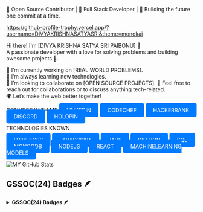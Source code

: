 🔔 Open Source Contributor | 💼 Full Stack Developer | 🚀 Building the future one commit at a time.

 https://github-profile-trophy.vercel.app/?username=DIVYAKRISHNASATYASRI&theme=monokai
 
Hi there! I'm [DIVYA KRISHNA SATYA SRI PAIBONU] 👋  
A passionate developer with a love for solving problems and building awesome projects 🚀.


🔭 I’m currently working on [REAL WORLD PROBLEMS].  
🌱 I’m always learning new technologies.  
👯 I’m looking to collaborate on [OPEN SOURCE PROJECTS]. 
💬 Feel free to reach out for collaborations or to discuss anything tech-related.  
🌍 Let’s make the web better together!

CONNECT WITH ME
<a href="https://www.linkedin.com/in/divya-krishna-satya-sri-paibonu-56a22a294/" style="background-color: #007bff; color: white; padding: 10px 20px; border-radius: 5px; text-decoration: none;">LINKEDIN</a>
<a href="https://www.codechef.com/users/divyapaibonu" style="background-color: #007bff; color: white; padding: 10px 20px; border-radius: 5px; text-decoration: none;">CODECHEF</a>
<a href="https://www.hackerrank.com/profile/divya_paibonu" style="background-color: #007bff; color: white; padding: 10px 20px; border-radius: 5px; text-decoration: none;">HACKERRANK</a>
<a href="https://discord.com/channels/@me" style="background-color: #007bff; color: white; padding: 10px 20px; border-radius: 5px; text-decoration: none;">DISCORD</a>
<a href="https://www.holopin.io/@divyakrishnasatyasri#" style="background-color: #007bff; color: white; padding: 10px 20px; border-radius: 5px; text-decoration: none;">HOLOPIN</a>


TECHNOLOGIES KNOWN

<a href="" style="background-color: #007bff; color: white; padding: 10px 20px; border-radius: 5px; text-decoration: none;">HTML&CSS</a>
<a href="" style="background-color: #007bff; color: white; padding: 10px 20px; border-radius: 5px; text-decoration: none;">JAVASCRIPT</a>
<a href="" style="background-color: #007bff; color: white; padding: 10px 20px; border-radius: 5px; text-decoration: none;">JAVA</a>
<a href="" style="background-color: #007bff; color: white; padding: 10px 20px; border-radius: 5px; text-decoration: none;">PYTHON</a>
<a href="" style="background-color: #007bff; color: white; padding: 10px 20px; border-radius: 5px; text-decoration: none;">SQL</a>
<a href="" style="background-color: #007bff; color: white; padding: 10px 20px; border-radius: 5px; text-decoration: none;">MONGODB</a>
<a href="" style="background-color: #007bff; color: white; padding: 10px 20px; border-radius: 5px; text-decoration: none;">NODEJS</a>
<a href="" style="background-color: #007bff; color: white; padding: 10px 20px; border-radius: 5px; text-decoration: none;">REACT</a>
<a href="" style="background-color: #007bff; color: white; padding: 10px 20px; border-radius: 5px; text-decoration: none;">MACHINELEARNING MODELS</a>
















![MY GitHub Stats](https://github-readme-stats.vercel.app/api?username=DIVYAKRISHNASATYASRI&show_icons=true&theme=radical)

<!---
DIVYAKRISHNASATYASRI/DIVYAKRISHNASATYASRI is a ✨ special ✨ repository because its `README.md` (this file) appears on your GitHub profile.
You can click the Preview link to take a look at your changes.
--->
## GSSOC(24) Badges 🪶
<details>	
 <summary><b>GSSOC(24) Badges 🪶</b></summary><br>
<div style='display:flex; align-items:center; gap: 10px;' align='center'><a href="https://gssoc.girlscript.tech/leaderboard">
<img src="https://raw.githubusercontent.com/GSSoC24/Postman-Challenge/main/docs/assets/Postman%20White.png" width="100px" height="100px" />
 <img src="https://raw.githubusercontent.com/GSSoC24/Hack-Web3Conf/refs/heads/main/assets/Hack-Web3Conf%202024%20Badge%20(2).png" width="100px" height="100px" />
   <img src="https://raw.githubusercontent.com/GSSoC24/Postman-Challenge/main/docs/assets/1.png" width="100px" height="100px" />
  <img src="https://raw.githubusercontent.com/GSSoC24/Postman-Challenge/main/docs/assets/2.png" width="100px" height="100px" />
  <img src="https://raw.githubusercontent.com/GSSoC24/Postman-Challenge/main/docs/assets/3.png" width="100px" height="100px" />
  <img src="https://raw.githubusercontent.com/GSSoC24/Postman-Challenge/main/docs/assets/4.png" width="100px" height="100px" />
  <img src="https://raw.githubusercontent.com/GSSoC24/Postman-Challenge/main/docs/assets/5.png" width="100px" height="100px" />
</div>
</details>
